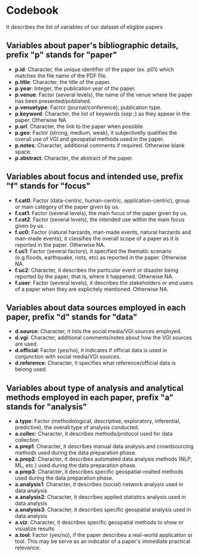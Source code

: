Codebook
========================================================

It describes the list of variables of our dataset of eligible papers

## Variables about paper's bibliographic details, prefix "p" stands for "paper"

* **p.id**: Character, the unique identifier of the paper (ex. p01) which matches the file name of the PDF file.
* **p.title**: Character, the title of the paper.
* **p.year**: Integer, the publication year of the paper.
* **p.venue**: Factor (several levels), the name of the venue where the paper has been presented/published. 
* **p.venuetype**: Factor (journal/conference), publication type. 
* **p.keyword**: Character, the list of keywords (sep ;) as they appear in the paper. Otherwise NA
* **p.url**: Character, the link to the paper when possible. 
* **p.geo**: Factor (strong, medium, weak), it subjectivelly qualifies the overall use of VGI and geospatial methods used in the paper.
* **p.notes**: Character, additional comments if required. Otherwise blank space.
* **p.abstract**: Character, the abstract of the paper.

## Variables about focus and intended use, prefix "f" stands for "focus"
* **f.cat0**: Factor (data-centric, human-centric, application-centric), group or main category of the paper given by us.
* **f.cat1**: Factor (several levels), the main focus of the paper given by us.
* **f.cat2**: Factor (several levels), the intended use within the main focus given by us.
* **f.uc0**: Factor (natural harzards, man-made events, natural harzards and man-made events), it classifies the overall scope of a paper as it is reported in the paper. Otherwise NA.
* **f.uc1**: Factor (several factors), it specified the thematic scenario (e.g.floods, earthquake, riots, etc) as reported in the paper. Otherwise NA.
* **f.uc2**: Character, it describes the particular event or disaster being reported by the paper, that is, where it happened. Otherwise NA.
* **f.user**: Factor (several levels), it describes the stakeholders or end users of a paper when they are explicitely mentioned. Otherwise NA.

## Variables about data sources employed in each paper, prefix "d" stands for "data"
* **d.source**: Character, it lists the social media/VGI sources employed. 
* **d.vgi**: Character, additional comments/notes about how the VGI sources are used. 
* **d.official**: Factor (yes/no), it indicates if official data is used in conjunction with social media/VGI sources.
* **d.reference**: Character, it specifies what reference/official data is beiong used.  

## Variables about type of analysis and analytical methods employed in each paper, prefix "a" stands for "analysis"
* **a.type**: Factor (methodological, descriptive, exploratory, inferential, predictive), the overall type of analysis conducted.
* **a.collec**: Character, it describes methods/protocol used for data collection
* **a.prep1**: Character, it describes manual data analysis and crowdsourcing methods used during the data preparation phase.
* **a.prep2**: Character, it describes automated data analysis methods (NLP, ML, etc.) used during the data preparation phase.
* **a.prep3**: Character, it describes specific geospatial-realted methods used during the data preparation phase.
* **a.analysis1**: Character, it describes (social) network analysis used in data analysis
* **a.analysis2**: Character, it describes applied statistics analysis used in data analysis
* **a.analysis3**: Character, it describes specific geospatial analysis used in data analysis
* **a.viz**: Character, it describes specific geospatial methods to show or visualize results 
* **a.tool**: Factor (yes/no), if the paper describes a real-world application or tool.  This may be serve as an indicator of a paper's immediate practical relevance.
